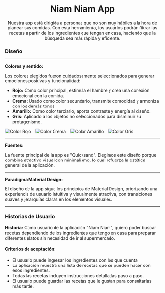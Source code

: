 <h1 style="text-align: center;">Niam Niam App</h1> 
  <p style="text-align: center;">Nuestra app está dirigida a personas que no son muy hábiles a la hora de planear sus comidas. Con esta herramienta, los usuarios podrán filtrar las recetas a partir de los ingredientes que tengan en casa, haciendo que la búsqueda sea más rápida y eficiente.</p> 
<h3>Diseño</h3> 
<hr> 
<p><strong>Colores y sentido:</strong></p> 
<p>Los colores elegidos fueron cuidadosamente seleccionados para generar emociones positivas y funcionalidad:</p> <ul> <li><strong>Rojo:</strong> Como color principal, estimula el hambre y crea una conexión emocional con la comida.</li> <li><strong>Crema:</strong> Usado como color secundario, transmite comodidad y armoniza con los demás tonos.</li> <li><strong>Amarillo:</strong> Como color terciario, aporta contraste y energía al diseño.</li> <li><strong>Gris:</strong> Aplicado a los objetos no seleccionados para disminuir su protagonismo.</li> </ul> 
<div> 
  <img src="https://www.colorhexa.com/fc0000.png" alt="Color Rojo" style="margin-right: 10px;"> 
  <img src="https://www.colorhexa.com/F8F2DE.png" alt="Color Crema" style="margin-right: 10px;">
  <img src="https://www.colorhexa.com/F8DD6F.png" alt="Color Amarillo" style="margin-right: 10px;"> 
  <img src="https://www.colorhexa.com/C2C1C1.png" alt="Color Gris"> 
</div> 
<hr> 
<p><strong>Fuentes:</strong></p>
  <p>La fuente principal de la app es "Quicksand". Elegimos este diseño porque combina atractivo visual con minimalismo, lo cual refuerza la estética general de la aplicación.</p> 
<hr> 
<p><strong>Paradigma Material Design:</strong></p> 
  <p>El diseño de la app sigue los principios de Material Design, priorizando una experiencia de usuario intuitiva y visualmente atractiva, con transiciones suaves y jerarquías claras en los elementos visuales.</p> 
<hr> <h3>Historias de Usuario</h3> 
  <p><strong>Historia:</strong> Como usuario de la aplicación "Niam Niam", quiero poder buscar recetas dependiendo de los ingredientes que tengo en casa para preparar diferentes platos sin necesidad de ir al supermercado.</p> 
<h4>Criterios de aceptación:</h4> 
  <ul> <li>El usuario puede ingresar los ingredientes con los que cuenta.</li> <li>La aplicación muestra una lista de recetas que se pueden hacer con esos ingredientes.</li> <li>Todas las recetas incluyen instrucciones detalladas paso a paso.</li> <li>El usuario puede guardar las recetas que le gustan para consultarlas más tarde.</li> </ul>
